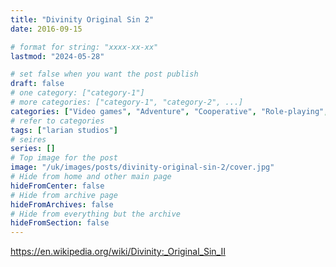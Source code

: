 ```yaml
---
title: "Divinity Original Sin 2"
date: 2016-09-15

# format for string: "xxxx-xx-xx"
lastmod: "2024-05-28"

# set false when you want the post publish
draft: false
# one category: ["category-1"]
# more categories: ["category-1", "category-2", ...]
categories: ["Video games", "Adventure", "Cooperative", "Role-playing", "Real-time strategy", "Fantasy"]
# refer to categories
tags: ["larian studios"]
# seires
series: []
# Top image for the post
image: "/uk/images/posts/divinity-original-sin-2/cover.jpg"
# Hide from home and other main page
hideFromCenter: false
# Hide from archive page
hideFromArchives: false
# Hide from everything but the archive
hideFromSection: false
---
```

https://en.wikipedia.org/wiki/Divinity:_Original_Sin_II
<!--more-->